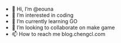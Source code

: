 - 👋 Hi, I’m @eouna
- 👀 I’m interested in coding
- 🌱 I’m currently learning GO
- 💞️ I’m looking to collaborate on make game
- 📫 How to reach me blog.chengcl.com

<!---
eouna/eouna is a ✨ special ✨ repository because its `README.md` (this file) appears on your GitHub profile.
You can click the Preview link to take a look at your changes.
--->
